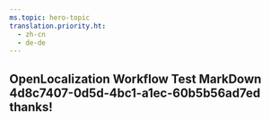 ```yaml
---
ms.topic: hero-topic
translation.priority.ht: 
  - zh-cn
  - de-de
---
```

## OpenLocalization Workflow Test MarkDown 4d8c7407-0d5d-4bc1-a1ec-60b5b56ad7ed thanks!
